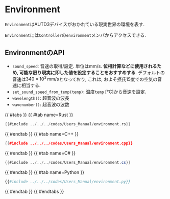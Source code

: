 # Environment

`Environment`はAUTD3デバイスがおかれている現実世界の環境を表す.

`Environment`には`Controller`の`environment`メンバからアクセスできる.

## EnvironmentのAPI

- `sound_speed`: 音速の取得/設定. 単位はmm/s. **位相計算などに使用されるため, 可能な限り現実に即した値を設定することをおすすめする**. デフォルトの音速は$340\times 10^{3}\,\mathrm{mm/s}$となっており, これは, およそ摂氏15度での空気の音速に相当する.
- `set_sound_speed_from_temp(temp)`: 温度`temp` [℃]から音速を設定.
- `wavelength()`: 超音波の波長
- `wavenumber()`: 超音波の波数

{{ #tabs }}
{{ #tab name=Rust }}
```rust
{{#include ../../../codes/Users_Manual/environment.rs}}
```
{{ #endtab }}
{{ #tab name=C++ }}
```cpp
{{#include ../../../codes/Users_Manual/environment.cpp}}
```
{{ #endtab }}
{{ #tab name=C# }}
```cs
{{#include ../../../codes/Users_Manual/environment.cs}}
```
{{ #endtab }}
{{ #tab name=Python }}
```python
{{#include ../../../codes/Users_Manual/environment.py}}
```
{{ #endtab }}
{{ #endtabs }}
